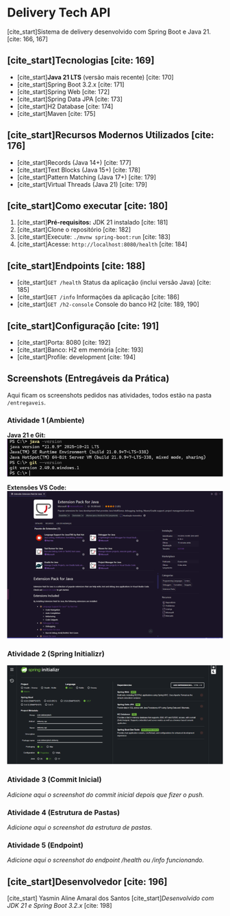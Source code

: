 # Delivery Tech API
[cite_start]Sistema de delivery desenvolvido com Spring Boot e Java 21. [cite: 166, 167]

## [cite_start]Tecnologias [cite: 169]
* [cite_start]**Java 21 LTS** (versão mais recente) [cite: 170]
* [cite_start]Spring Boot 3.2.x [cite: 171]
* [cite_start]Spring Web [cite: 172]
* [cite_start]Spring Data JPA [cite: 173]
* [cite_start]H2 Database [cite: 174]
* [cite_start]Maven [cite: 175]

## [cite_start]Recursos Modernos Utilizados [cite: 176]
* [cite_start]Records (Java 14+) [cite: 177]
* [cite_start]Text Blocks (Java 15+) [cite: 178]
* [cite_start]Pattern Matching (Java 17+) [cite: 179]
* [cite_start]Virtual Threads (Java 21) [cite: 179]

## [cite_start]Como executar [cite: 180]
1.  [cite_start]**Pré-requisitos:** JDK 21 instalado [cite: 181]
2.  [cite_start]Clone o repositório [cite: 182]
3.  [cite_start]Execute: `./mvnw spring-boot:run` [cite: 183]
4.  [cite_start]Acesse: `http://localhost:8080/health` [cite: 184]

## [cite_start]Endpoints [cite: 188]
* [cite_start]`GET /health` Status da aplicação (inclui versão Java) [cite: 185]
* [cite_start]`GET /info` Informações da aplicação [cite: 186]
* [cite_start]`GET /h2-console` Console do banco H2 [cite: 189, 190]

## [cite_start]Configuração [cite: 191]
* [cite_start]Porta: 8080 [cite: 192]
* [cite_start]Banco: H2 em memória [cite: 193]
* [cite_start]Profile: development [cite: 194]

##  Screenshots (Entregáveis da Prática)

Aqui ficam os screenshots pedidos nas atividades, todos estão na pasta `/entregaveis`.

### Atividade 1 (Ambiente)
**Java 21 e Git:**
![Java e Git](entregaveis/screenshot-java-e-git-funcionando-terminal.png)

**Extensões VS Code:**
![Extensões VS Code](entregaveis/screenshot-extensoes-vscode.png)

### Atividade 2 (Spring Initializr)
![Spring Initializr](entregaveis/screenshot-spring-initializr.png)

### Atividade 3 (Commit Inicial)
*Adicione aqui o screenshot do commit inicial depois que fizer o push.*
### Atividade 4 (Estrutura de Pastas)
*Adicione aqui o screenshot da estrutura de pastas.*
### Atividade 5 (Endpoint)
*Adicione aqui o screenshot do endpoint /health ou /info funcionando.*
## [cite_start]Desenvolvedor [cite: 196]
[cite_start] Yasmin Aline Amaral dos Santos
[cite_start]*Desenvolvido com JDK 21 e Spring Boot 3.2.x* [cite: 198]
